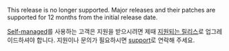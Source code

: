 This release is no longer supported. Major releases and their patches are supported for 12 months from the initial release date.

[Self-managed](/guides/hosting/hosting-options/self-managed/)를 사용하는 고객은 지원을 받으시려면 제때 [지원되는 릴리스](/ref/releases-notes/)로 업그레이드하셔야 합니다. 지원이나 문의가 필요하시면 [support](mailto:support@wandb.com)로 연락해 주세요.